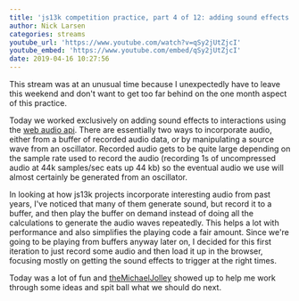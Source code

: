 ```yaml
---
title: 'js13k competition practice, part 4 of 12: adding sound effects to interactions (day 31)'
author: Nick Larsen
categories: streams
youtube_url: 'https://www.youtube.com/watch?v=qSy2jUtZjcI'
youtube_embed: 'https://www.youtube.com/embed/qSy2jUtZjcI'
date: 2019-04-16 10:27:56
---
```


This stream was at an unusual time because I unexpectedly have to leave this weekend and don't want to get too far behind on the one month aspect of this practice.

Today we worked exclusively on adding sound effects to interactions using the [web audio api](https://developer.mozilla.org/en-US/docs/Web/API/Web_Audio_API).  There are essentially two ways to incorporate audio, either from a buffer of recorded audio data, or by manipulating a source wave from an oscillator.  Recorded audio gets to be quite large depending on the sample rate used to record the audio (recording 1s of uncompressed audio at 44k samples/sec eats up 44 kb) so the eventual audio we use will almost certainly be generated from an oscillator.

In looking at how js13k projects incorporate interesting audio from past years, I've noticed that many of them generate sound, but record it to a buffer, and then play the buffer on demand instead of doing all the calculations to generate the audio waves repeatedly.  This helps a lot with performance and also simplifies the playing code a fair amount.  Since we're going to be playing from buffers anyway later on, I decided for this first iteration to just record some audio and then load it up in the browser, focusing mostly on getting the sound effects to trigger at the right times.

Today was a lot of fun and [theMichaelJolley](https://www.twitch.tv/themichaeljolley) showed up to help me work through some ideas and spit ball what we should do next.

